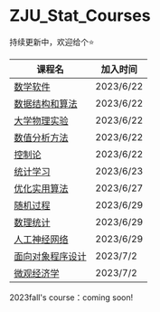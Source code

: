 # ZJU_Stat_Courses
持续更新中，欢迎给个⭐


| 课程名 | 加入时间 |
| ------ | -------- |
|   [数学软件](https://github.com/ZJU-FrankGu/MathSoft-ZJU)     |    2023/6/22          |
|  [数据结构和算法](https://frankgu.top/MKDocs/%E5%A4%8D%E6%9D%82%E5%BA%A6/)      |        2023/6/22   |
| [大学物理实验](https://github.com/ZJU-FrankGu/ZJU_Stat_Courses/tree/main/%E5%A4%A7%E5%AD%A6%E7%89%A9%E7%90%86%E5%AE%9E%E9%AA%8C) |      2023/6/22         |
| [数值分析方法](https://github.com/ZJU-FrankGu/ZJU_Stat_Courses/tree/main/%E6%95%B0%E5%80%BC%E5%88%86%E6%9E%90%E6%96%B9%E6%B3%95) | 2023/6/22 |
| [控制论](https://github.com/ZJU-FrankGu/ZJU_Stat_Courses/tree/main/%E6%8E%A7%E5%88%B6%E8%AE%BA) | 2023/6/22 |
| [统计学习](https://github.com/ZJU-FrankGu/ZJU_Stat_Courses/tree/main/%E7%BB%9F%E8%AE%A1%E5%AD%A6%E4%B9%A0) | 2023/6/23 |
| [优化实用算法](https://github.com/ZJU-FrankGu/ZJU_Stat_Courses/tree/main/%E4%BC%98%E5%8C%96%E5%AE%9E%E7%94%A8%E7%AE%97%E6%B3%95) | 2023/6/27 |
| [随机过程](https://github.com/ZJU-FrankGu/ZJU_Stat_Courses/tree/main/%E9%9A%8F%E6%9C%BA%E8%BF%87%E7%A8%8B) | 2023/6/29 |
| [数理统计](https://github.com/ZJU-FrankGu/ZJU_Stat_Courses/tree/main/%E6%95%B0%E7%90%86%E7%BB%9F%E8%AE%A1) | 2023/6/29 |
| [人工神经网络](https://github.com/ZJU-FrankGu/ZJU_Stat_Courses/tree/main/%E4%BA%BA%E5%B7%A5%E7%A5%9E%E7%BB%8F%E7%BD%91%E7%BB%9C) | 2023/6/29 |
| [面向对象程序设计](https://github.com/ZJU-FrankGu/ZJU_Stat_Courses/tree/main/%E9%9D%A2%E5%90%91%E5%AF%B9%E8%B1%A1%E7%A8%8B%E5%BA%8F%E8%AE%BE%E8%AE%A1) | 2023/7/2 |
| [微观经济学](https://github.com/ZJU-FrankGu/ZJU_Stat_Courses/tree/main/%E5%BE%AE%E8%A7%82%E7%BB%8F%E6%B5%8E%E5%AD%A6) | 2023/7/2 |

2023fall's course：coming soon!
